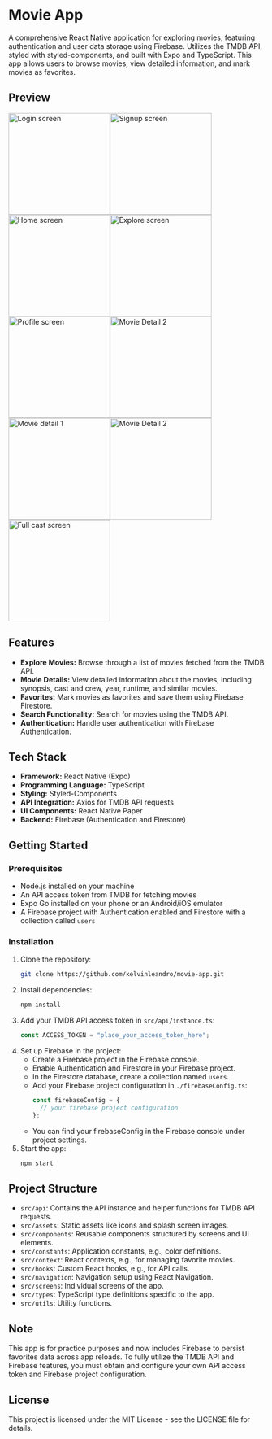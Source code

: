 # Movie App

A comprehensive React Native application for exploring movies, featuring authentication and user data storage using Firebase. Utilizes the TMDB API, styled with styled-components, and built with Expo and TypeScript. This app allows users to browse movies, view detailed information, and mark movies as favorites.

## Preview
<div style="display: flex; flex-direction:row; flex-wrap: wrap;">
  <img src="src/assets/preview_login.png" alt="Login screen" style="width: 200px;" />
  <img src="src/assets/preview_signup.png" alt="Signup screen" style="width: 200px;" />
  <img src="src/assets/preview_home.png" alt="Home screen" style="width: 200px;" />
  <img src="src/assets/preview_explore.png" alt="Explore screen" style="width: 200px;">
  <img src="src/assets/preview_profile.png" alt="Profile screen" style="width: 200px;">
  <img src="src/assets/preview_search.png" alt="Movie Detail 2" style="width: 200px;">
  <img src="src/assets/preview_movie_detail_1.png" alt="Movie detail 1" style="width: 200px;">
  <img src="src/assets/preview_movie_detail_2.png" alt="Movie Detail 2" style="width: 200px;">
  <img src="src/assets/preview_fullcast.png" alt="Full cast screen" style="width: 200px;">
</div>

## Features

- **Explore Movies:** Browse through a list of movies fetched from the TMDB API.
- **Movie Details:** View detailed information about the movies, including synopsis, cast and crew, year, runtime, and similar movies.
- **Favorites:** Mark movies as favorites and save them using Firebase Firestore.
- **Search Functionality:** Search for movies using the TMDB API.
- **Authentication:** Handle user authentication with Firebase Authentication.

## Tech Stack

- **Framework:** React Native (Expo)
- **Programming Language:** TypeScript
- **Styling:** Styled-Components
- **API Integration:** Axios for TMDB API requests
- **UI Components:** React Native Paper
- **Backend:** Firebase (Authentication and Firestore)

## Getting Started

### Prerequisites

- Node.js installed on your machine
- An API access token from TMDB for fetching movies
- Expo Go installed on your phone or an Android/iOS emulator
- A Firebase project with Authentication enabled and Firestore with a collection called `users`

### Installation

1. Clone the repository:
   ```sh
   git clone https://github.com/kelvinleandro/movie-app.git
   ```
2. Install dependencies:
   ```sh
   npm install
   ```
3. Add your TMDB API access token in `src/api/instance.ts`:
   ```js
   const ACCESS_TOKEN = "place_your_access_token_here";
   ```
4. Set up Firebase in the project:
    - Create a Firebase project in the Firebase console.
    - Enable Authentication and Firestore in your Firebase project.
    - In the Firestore database, create a collection named `users`.
    - Add your Firebase project configuration in `./firebaseConfig.ts`:
      ```js
      const firebaseConfig = {
        // your firebase project configuration
      };
      ```
    - You can find your firebaseConfig in the Firebase console under project settings.
5. Start the app:
   ```sh
   npm start
   ```

## Project Structure

- `src/api`: Contains the API instance and helper functions for TMDB API requests.
- `src/assets`: Static assets like icons and splash screen images.
- `src/components`: Reusable components structured by screens and UI elements.
- `src/constants`: Application constants, e.g., color definitions.
- `src/context`: React contexts, e.g., for managing favorite movies.
- `src/hooks`: Custom React hooks, e.g., for API calls.
- `src/navigation`: Navigation setup using React Navigation.
- `src/screens`: Individual screens of the app.
- `src/types`: TypeScript type definitions specific to the app.
- `src/utils`: Utility functions.

## Note

This app is for practice purposes and now includes Firebase to persist favorites data across app reloads. To fully utilize the TMDB API and Firebase features, you must obtain and configure your own API access token and Firebase project configuration.

## License

This project is licensed under the MIT License - see the LICENSE file for details.

